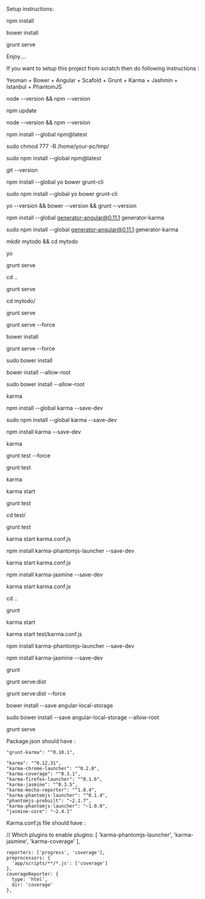 
Setup instructions: 

npm install

bower install

grunt serve

Enjoy....

If you want to setup this project from scratch then do following instructions :

Yeoman + Bower + Angular + Scafold + Grunt + Karma + Jashmin + Istanbul + PhantomJS

  node --version && npm --version 
  
  npm update 
  
  node --version && npm --version 
  
  npm install --global npm@latest 
  
  sudo chmod 777 -R /home/your-pc/tmp/ 
  
  sudo npm install --global npm@latest 
  
  git --version 
  
  npm install --global yo bower grunt-cli 
  
  sudo npm install --global yo bower grunt-cli 
  
  yo --version && bower --version && grunt --version 
  
  npm install --global generator-angular@0.11.1 generator-karma 
  
  sudo npm install --global generator-angular@0.11.1 generator-karma 
  
  mkdir mytodo && cd mytodo 
  
  yo 
  
  grunt serve 
  
  cd .. 
  
  grunt serve 
  
  cd mytodo/ 
  
  grunt serve 
  
  grunt serve --force 
  
  bower install 
  
  grunt serve --force 
  
  sudo bower install 
  
  bower install --allow-root  
  
  sudo bower install --allow-root  
  
  karma 
  
  npm install --global karma --save-dev 
  
  sudo npm install --global karma --save-dev 
  
  npm install karma --save-dev 
  
  karma 
  
  grunt test --force 
  
  grunt test 
  
  karma 
  
  karma start 
  
  grunt test 
  
  cd test/ 
  
  grunt test 
  
  karma start karma.conf.js 
  
  npm install karma-phantomjs-launcher --save-dev 
  
  karma start karma.conf.js 
  
  npm install karma-jasmine --save-dev 
  
  karma start karma.conf.js 
  
   cd .. 
   
   grunt 
   
   karma start 
   
   karma start test/karma.conf.js
   
   npm install karma-phantomjs-launcher --save-dev 
   
   npm install karma-jasmine --save-dev 
   
   grunt 
   
   grunt serve:dist 
   
   grunt serve:dist --force 
   
   bower install --save angular-local-storage 
   
   sudo bower install --save angular-local-storage --allow-root 
   
   grunt serve


Package.json should have :

    "grunt-karma": "^0.10.1",
  
    "karma": "^0.12.31",
    "karma-chrome-launcher": "^0.2.0",
    "karma-coverage": "^0.3.1",
    "karma-firefox-launcher": "^0.1.6",
    "karma-jasmine": "^0.3.5",
    "karma-mocha-reporter": "^1.0.4",
    "karma-phantomjs-launcher": "^0.1.4",
    "phantomjs-prebuilt": "~2.1.7",
    "karma-phantomjs-launcher": "~1.0.0",
    "jasmine-core": "~2.4.1"

Karma.conf.js file should have : 

// Which plugins to enable
    plugins: [
      'karma-phantomjs-launcher',
      'karma-jasmine',
      'karma-coverage'
    ],

  
    

    reporters: ['progress', 'coverage'],  
    preprocessors: {  
      'app/scripts/**/*.js': ['coverage']
    },
    coverageReporter: {  
      type: 'html',
      dir: 'coverage'
    },
